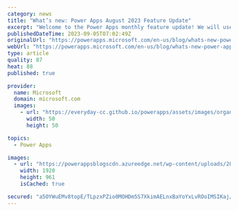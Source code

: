```yaml
---
category: news
title: "What’s new: Power Apps August 2023 Feature Update"
excerpt: "Welcome to the Power Apps monthly feature update! We will use this blog to share a summary of product, community, and learning updates from throughout the month so you can access it in one easy place. We&#8217;ve got a great set of updates across for our makers, security and monitor improvements, and"
publishedDateTime: 2023-09-05T07:02:49Z
originalUrl: "https://powerapps.microsoft.com/en-us/blog/whats-new-power-apps-august-2023-feature-update/"
webUrl: "https://powerapps.microsoft.com/en-us/blog/whats-new-power-apps-august-2023-feature-update/"
type: article
quality: 87
heat: 88
published: true

provider:
  name: Microsoft
  domain: microsoft.com
  images:
    - url: "https://everyday-cc.github.io/powerapps/assets/images/organizations/microsoft.com-50x50.jpg"
      width: 50
      height: 50

topics:
  - Power Apps

images:
  - url: "https://powerappsblogscdn.azureedge.net/wp-content/uploads/2023/09/image-3.png"
    width: 1920
    height: 961
    isCached: true

secured: "a5OYWuEMv8topE/TLpzxPZio0MOHDm5S7XkimAELnxBaYoYxLvROoIMSIKaj/xzYJ9WxaqXzV2xQnEa6cHKF9cXRFjW0tngLh1uPgDiPhSwq9dggJX/+ef4m8z//UpyDSPHD0KJP0WouLcvkJN4zyYb2tp8NSXydLIYCO7WQgxA8TOYf+oas46qTzuMZV2wqc7LSuca3toKIgWo1ERw+mREA1qzMM2ZZvAVGd1r5uZruWcgoDxqO0nNNCvgB+msGfnMjxxMv8YGJAb3xtzCWJf2BoqKvBwvcwUhxrpsnpE4hWtIQUW1DzPf36Z8JUNkV3z7fc8kyjWuqzhQHFMs4TRmEY0/dqO/iGEaVJodFhtU=;Ec/YWpe1WQkzjh+6WXRNfw=="
---
```


